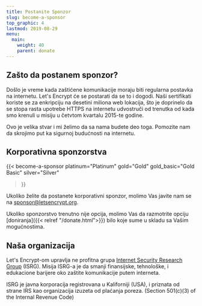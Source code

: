 ```yaml
---
title: Postanite Sponzor
slug: become-a-sponsor
top_graphic: 4
lastmod: 2019-08-29
menu:
  main:
    weight: 40
    parent: donate
---
```


## Zašto da postanem sponzor?

Došlo je vreme kada zaštićene komunikacije moraju biti regularna postavka na internetu. Let's Encrypt će se postarati da se to i dogodi. Naši sertifikati koriste se za enkripciju na desetini miliona web lokacija, što je doprinelo da se stopa rasta upotrebe HTTPS na internetu udvostruči od trenutka od kada smo krenuli u misiju u četvtom kvartalu 2015-te godine.


Ovo je velika stvar i mi želimo da sa nama budete deo toga. Pomozite nam da skrojimo put ka sigurnoj budućnosti na internetu.

## Korporativna sponzorstva

{{< become-a-sponsor
  platinum="Platinum"
  gold="Gold"
  gold_basic="Gold Basic"
  silver="Silver"
>}}

Ukoliko želite da postanete korporativni sponzor, molimo Vas javite nam se na [sponsor@letsencrypt.org](mailto:sponsor@letsencrypt.org).

Ukoliko sponzorstvo trenutno nije opcija, molimo Vas da razmotrite opciju [doniranja]({{< relref "/donate.html">}}) bilo koje sume u skladu sa Vašim mogućnostima.

## Naša organizacija

Let's Encrypt-om upravlja ne profitna grupa [Internet Security Research Group](https://www.abetterinternet.org/) (ISRG). Misija ISRG-a je da smanji finansijske, tehnološke, i edukacione barijere oko zaštite komunikacije putem interneta.

ISRG je javna korporacija registrovana u Kaliforniji (USA), i priznata od strane IRS kao organizacija izuzeta od plaćanja poreza. (Section 501(c)(3) of the Internal Revenue Code)